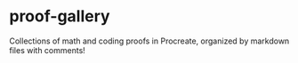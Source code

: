 # proof-gallery
Collections of math and coding proofs in Procreate, organized by markdown files with comments!
